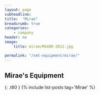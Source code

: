 ```yaml
---
layout: page
subheadline:
title:  "Mirae"
breadcrumb: true
categories:
    - company
header: no
image:
    title: mirae/MX400-2012.jpg

permalink: "/smt-equipment/mirae/"
---
```


## Mirae's Equipment ##
{: .t60 }
{% include list-posts tag='Mirae' %}
